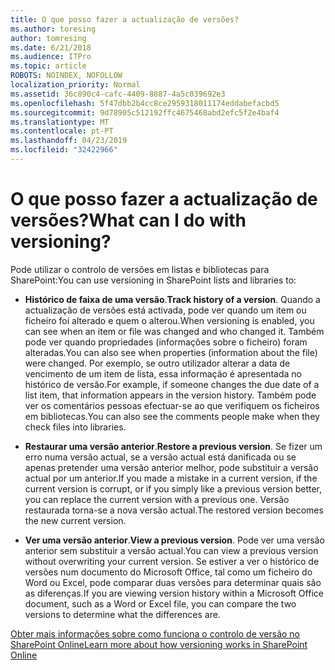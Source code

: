 ```yaml
---
title: O que posso fazer a actualização de versões?
ms.author: toresing
author: tomresing
ms.date: 6/21/2018
ms.audience: ITPro
ms.topic: article
ROBOTS: NOINDEX, NOFOLLOW
localization_priority: Normal
ms.assetid: 36c890c4-cafc-4409-8887-4a5c039692e3
ms.openlocfilehash: 5f47dbb2b4cc8ce2959318011174eddabefacbd5
ms.sourcegitcommit: 9d78905c512192ffc4675468abd2efc5f2e4baf4
ms.translationtype: MT
ms.contentlocale: pt-PT
ms.lasthandoff: 04/23/2019
ms.locfileid: "32422966"
---
```

# <a name="what-can-i-do-with-versioning"></a><span data-ttu-id="7b1be-102">O que posso fazer a actualização de versões?</span><span class="sxs-lookup"><span data-stu-id="7b1be-102">What can I do with versioning?</span></span>

<span data-ttu-id="7b1be-103">Pode utilizar o controlo de versões em listas e bibliotecas para SharePoint:</span><span class="sxs-lookup"><span data-stu-id="7b1be-103">You can use versioning in SharePoint lists and libraries to:</span></span>
  
- <span data-ttu-id="7b1be-104">**Histórico de faixa de uma versão**.</span><span class="sxs-lookup"><span data-stu-id="7b1be-104">**Track history of a version**.</span></span> <span data-ttu-id="7b1be-105">Quando a actualização de versões está activada, pode ver quando um item ou ficheiro foi alterado e quem o alterou.</span><span class="sxs-lookup"><span data-stu-id="7b1be-105">When versioning is enabled, you can see when an item or file was changed and who changed it.</span></span> <span data-ttu-id="7b1be-106">Também pode ver quando propriedades (informações sobre o ficheiro) foram alteradas.</span><span class="sxs-lookup"><span data-stu-id="7b1be-106">You can also see when properties (information about the file) were changed.</span></span> <span data-ttu-id="7b1be-107">Por exemplo, se outro utilizador alterar a data de vencimento de um item de lista, essa informação é apresentada no histórico de versão.</span><span class="sxs-lookup"><span data-stu-id="7b1be-107">For example, if someone changes the due date of a list item, that information appears in the version history.</span></span> <span data-ttu-id="7b1be-108">Também pode ver os comentários pessoas efectuar-se ao que verifiquem os ficheiros em bibliotecas.</span><span class="sxs-lookup"><span data-stu-id="7b1be-108">You can also see the comments people make when they check files into libraries.</span></span> 
    
- <span data-ttu-id="7b1be-109">**Restaurar uma versão anterior**.</span><span class="sxs-lookup"><span data-stu-id="7b1be-109">**Restore a previous version**.</span></span> <span data-ttu-id="7b1be-110">Se fizer um erro numa versão actual, se a versão actual está danificada ou se apenas pretender uma versão anterior melhor, pode substituir a versão actual por um anterior.</span><span class="sxs-lookup"><span data-stu-id="7b1be-110">If you made a mistake in a current version, if the current version is corrupt, or if you simply like a previous version better, you can replace the current version with a previous one.</span></span> <span data-ttu-id="7b1be-111">Versão restaurada torna-se a nova versão actual.</span><span class="sxs-lookup"><span data-stu-id="7b1be-111">The restored version becomes the new current version.</span></span> 
    
- <span data-ttu-id="7b1be-112">**Ver uma versão anterior**.</span><span class="sxs-lookup"><span data-stu-id="7b1be-112">**View a previous version**.</span></span> <span data-ttu-id="7b1be-113">Pode ver uma versão anterior sem substituir a versão actual.</span><span class="sxs-lookup"><span data-stu-id="7b1be-113">You can view a previous version without overwriting your current version.</span></span> <span data-ttu-id="7b1be-114">Se estiver a ver o histórico de versões num documento do Microsoft Office, tal como um ficheiro do Word ou Excel, pode comparar duas versões para determinar quais são as diferenças.</span><span class="sxs-lookup"><span data-stu-id="7b1be-114">If you are viewing version history within a Microsoft Office document, such as a Word or Excel file, you can compare the two versions to determine what the differences are.</span></span> 
    
[<span data-ttu-id="7b1be-115">Obter mais informações sobre como funciona o controlo de versão no SharePoint Online</span><span class="sxs-lookup"><span data-stu-id="7b1be-115">Learn more about how versioning works in SharePoint Online</span></span>](https://go.microsoft.com/fwlink/?linkid=875710)
  


